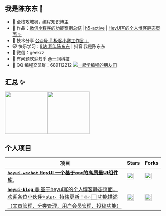 <!-- ### Hi there 👋 -->

<!--
**geekxz/geekxz** is a ✨ _special_ ✨ repository because its `README.md` (this file) appears on your GitHub profile.

Here are some ideas to get you started:

- 🔭 I’m currently working on ...
- 🌱 I’m currently learning ...
- 👯 I’m looking to collaborate on ...
- 🤔 I’m looking for help with ...
- 💬 Ask me about ...
- 📫 How to reach me: ...
- 😄 Pronouns: ...
- ⚡ Fun fact: ...
-->


## 我是陈东东 🤔

- 🐧 全栈攻城狮，编程知识博主
- 🏡 作品：<a href="https://github.com/geekxz/wxapp-demo" target="_blank">微信小程序的功能案例总结</a> | <a href="https://github.com/geekxz/h5-active" target="_blank">h5-active</a> | <a href="https://github.com/geekxzClub/hey-ui-blog" target="_blank">HeyUI写的个人博客静态页面 ✨</a>
- 🌱 技术分享 <a href="" target="_blank">公众号『 极客小寨工作室 』</a>
- 😺 快乐学习：<a href="https://space.bilibili.com/521101057" target="_blank">B站 我叫陈东东</a> | 抖音 我是陈东东
- 💬 微信：geekxz
- 🤔 有问题欢迎知乎 <a href="https://www.zhihu.com/people/geekxz" target="_blank">@一间科技</a>
- 👬 QQ 编程交流群：689112212 <a target="_blank" href="https://qm.qq.com/cgi-bin/qm/qr?k=Aevn1r1U-DJ7ajBLBjed7VmLV2ZW06hx&jump_from=webapi">
<img border="0" src="https://pub.idqqimg.com/wpa/images/group.png" alt="一起学编程的朋友们" title="一起学编程的朋友们"></a>

## 汇总 ✨

<img align="" height="137px" src="https://github-readme-stats.vercel.app/api?username=geekxz&hide_title=true&hide_border=true&show_icons=true&include_all_commits=true&line_height=21&theme=radical&locale=cn" /><img align="" height="137px" src="https://github-readme-stats.vercel.app/api/top-langs/?username=geekxz&hide_title=true&hide_border=true&layout=compact&theme=radical&locale=cn" />

## 个人项目

| 项目 | Stars | Forks |
| --- | --- | ---|
| [**`heyui-wechat` HeyUI 一个基于css的高质量UI组件库.**](https://github.com/geekxzClub/heyui-wechat) | <img src="https://img.shields.io/github/stars/geekxzClub/lucky-canvas?style=social" height="22" align="top" /> | <img src="https://img.shields.io/github/forks/geekxzClub/lucky-canvas?style=social" height="22" align="top" /> |
| [**`heyui-blog`** 😄 基于heyui写的个人博客静态页面，欢迎各位小伙伴⭐star。持续更新！🔥👉🏻 功能描述（文章管理、分类管理、用户会员管理、投稿功能）](https://github.com/geekxzClub/heyui-blog) | <img src="https://img.shields.io/github/stars/geekxzClub/mini-sandbox?style=social" height="22" align="top" /> | <img src="https://img.shields.io/github/forks/geekxzClub/mini-sandbox?style=social" height="22" align="top" /> |

<br />
